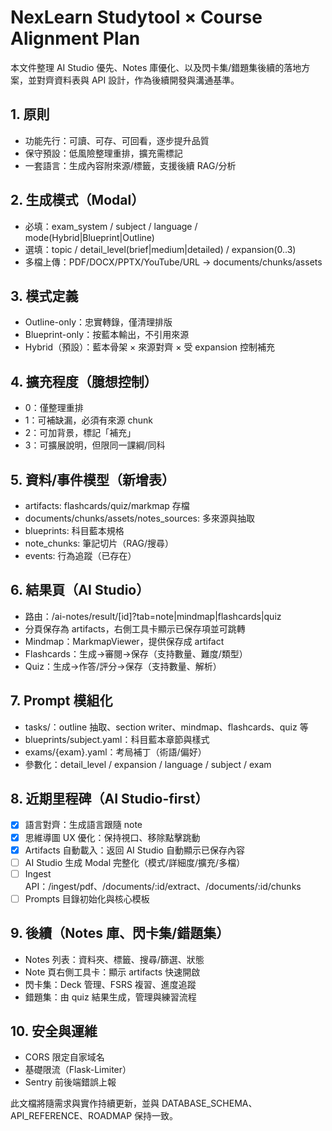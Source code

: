# NexLearn Studytool × Course Alignment Plan

本文件整理 AI Studio 優先、Notes 庫優化、以及閃卡集/錯題集後續的落地方案，並對齊資料表與 API 設計，作為後續開發與溝通基準。

## 1. 原則
- 功能先行：可讀、可存、可回看，逐步提升品質
- 保守預設：低風險整理重排，擴充需標記
- 一套語言：生成內容附來源/標籤，支援後續 RAG/分析

## 2. 生成模式（Modal）
- 必填：exam_system / subject / language / mode(Hybrid|Blueprint|Outline)
- 選填：topic / detail_level(brief|medium|detailed) / expansion(0..3)
- 多檔上傳：PDF/DOCX/PPTX/YouTube/URL → documents/chunks/assets

## 3. 模式定義
- Outline-only：忠實轉錄，僅清理排版
- Blueprint-only：按藍本輸出，不引用來源
- Hybrid（預設）：藍本骨架 × 來源對齊 × 受 expansion 控制補充

## 4. 擴充程度（臆想控制）
- 0：僅整理重排
- 1：可補缺漏，必須有來源 chunk
- 2：可加背景，標記「補充」
- 3：可擴展說明，但限同一課綱/同科

## 5. 資料/事件模型（新增表）
- artifacts: flashcards/quiz/markmap 存檔
- documents/chunks/assets/notes_sources: 多來源與抽取
- blueprints: 科目藍本規格
- note_chunks: 筆記切片（RAG/搜尋）
- events: 行為追蹤（已存在）

## 6. 結果頁（AI Studio）
- 路由：/ai-notes/result/[id]?tab=note|mindmap|flashcards|quiz
- 分頁保存為 artifacts，右側工具卡顯示已保存項並可跳轉
- Mindmap：MarkmapViewer，提供保存成 artifact
- Flashcards：生成→審閱→保存（支持數量、難度/類型）
- Quiz：生成→作答/評分→保存（支持數量、解析）

## 7. Prompt 模組化
- tasks/：outline 抽取、section writer、mindmap、flashcards、quiz 等
- blueprints/subject.yaml：科目藍本章節與樣式
- exams/{exam}.yaml：考局補丁（術語/偏好）
- 參數化：detail_level / expansion / language / subject / exam

## 8. 近期里程碑（AI Studio-first）
- [x] 語言對齊：生成語言跟隨 note
- [x] 思維導圖 UX 優化：保持視口、移除點擊跳動
- [x] Artifacts 自動載入：返回 AI Studio 自動顯示已保存內容
- [ ] AI Studio 生成 Modal 完整化（模式/詳細度/擴充/多檔）
- [ ] Ingest API：/ingest/pdf、/documents/:id/extract、/documents/:id/chunks
- [ ] Prompts 目錄初始化與核心模板

## 9. 後續（Notes 庫、閃卡集/錯題集）
- Notes 列表：資料夾、標籤、搜尋/篩選、狀態
- Note 頁右側工具卡：顯示 artifacts 快速開啟
- 閃卡集：Deck 管理、FSRS 複習、進度追蹤
- 錯題集：由 quiz 結果生成，管理與練習流程

## 10. 安全與運維
- CORS 限定自家域名
- 基礎限流（Flask-Limiter）
- Sentry 前後端錯誤上報

此文檔將隨需求與實作持續更新，並與 DATABASE_SCHEMA、API_REFERENCE、ROADMAP 保持一致。
